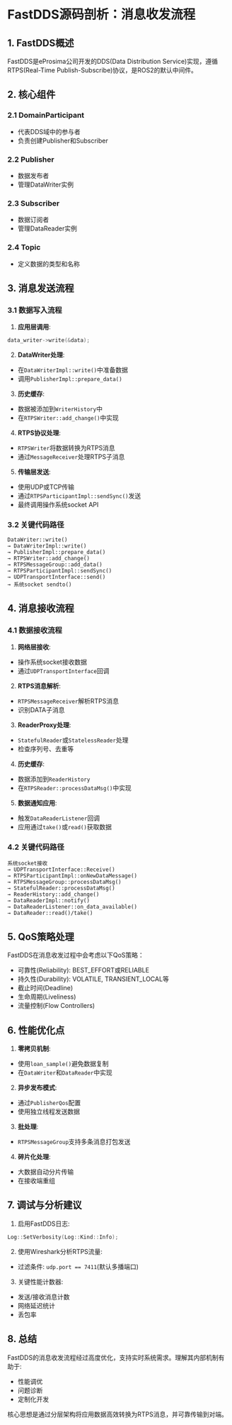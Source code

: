 # FastDDS源码剖析：消息收发流程

## 1. FastDDS概述

FastDDS是eProsima公司开发的DDS(Data Distribution Service)实现，遵循RTPS(Real-Time Publish-Subscribe)协议，是ROS2的默认中间件。

## 2. 核心组件

### 2.1 DomainParticipant
- 代表DDS域中的参与者
- 负责创建Publisher和Subscriber

### 2.2 Publisher
- 数据发布者
- 管理DataWriter实例

### 2.3 Subscriber
- 数据订阅者
- 管理DataReader实例

### 2.4 Topic
- 定义数据的类型和名称

## 3. 消息发送流程

### 3.1 数据写入流程
1. **应用层调用**:
```cpp
data_writer->write(&data);
```

2. **DataWriter处理**:
- 在`DataWriterImpl::write()`中准备数据
- 调用`PublisherImpl::prepare_data()`

3. **历史缓存**:
- 数据被添加到`WriterHistory`中
- 在`RTPSWriter::add_change()`中实现

4. **RTPS协议处理**:
- `RTPSWriter`将数据转换为RTPS消息
- 通过`MessageReceiver`处理RTPS子消息

5. **传输层发送**:
- 使用UDP或TCP传输
- 通过`RTPSParticipantImpl::sendSync()`发送
- 最终调用操作系统socket API

### 3.2 关键代码路径
```
DataWriter::write()
→ DataWriterImpl::write()
→ PublisherImpl::prepare_data()
→ RTPSWriter::add_change()
→ RTPSMessageGroup::add_data()
→ RTPSParticipantImpl::sendSync()
→ UDPTransportInterface::send()
→ 系统socket sendto()
```

## 4. 消息接收流程

### 4.1 数据接收流程
1. **网络层接收**:
- 操作系统socket接收数据
- 通过`UDPTransportInterface`回调

2. **RTPS消息解析**:
- `RTPSMessageReceiver`解析RTPS消息
- 识别DATA子消息

3. **ReaderProxy处理**:
- `StatefulReader`或`StatelessReader`处理
- 检查序列号、去重等

4. **历史缓存**:
- 数据添加到`ReaderHistory`
- 在`RTPSReader::processDataMsg()`中实现

5. **数据通知应用**:
- 触发`DataReaderListener`回调
- 应用通过`take()`或`read()`获取数据

### 4.2 关键代码路径
```
系统socket接收
→ UDPTransportInterface::Receive()
→ RTPSParticipantImpl::onNewDataMessage()
→ RTPSMessageGroup::processDataMsg()
→ StatefulReader::processDataMsg()
→ ReaderHistory::add_change()
→ DataReaderImpl::notify()
→ DataReaderListener::on_data_available()
→ DataReader::read()/take()
```

## 5. QoS策略处理

FastDDS在消息收发过程中会考虑以下QoS策略：
- 可靠性(Reliability): BEST_EFFORT或RELIABLE
- 持久性(Durability): VOLATILE, TRANSIENT_LOCAL等
- 截止时间(Deadline)
- 生命周期(Liveliness)
- 流量控制(Flow Controllers)

## 6. 性能优化点

1. **零拷贝机制**:
- 使用`loan_sample()`避免数据复制
- 在`DataWriter`和`DataReader`中实现

2. **异步发布模式**:
- 通过`PublisherQos`配置
- 使用独立线程发送数据

3. **批处理**:
- `RTPSMessageGroup`支持多条消息打包发送

4. **碎片化处理**:
- 大数据自动分片传输
- 在接收端重组

## 7. 调试与分析建议

1. 启用FastDDS日志:
```cpp
Log::SetVerbosity(Log::Kind::Info);
```

2. 使用Wireshark分析RTPS流量:
- 过滤条件: `udp.port == 7411`(默认多播端口)

3. 关键性能计数器:
- 发送/接收消息计数
- 网络延迟统计
- 丢包率

## 8. 总结

FastDDS的消息收发流程经过高度优化，支持实时系统需求。理解其内部机制有助于:
- 性能调优
- 问题诊断
- 定制化开发

核心思想是通过分层架构将应用数据高效转换为RTPS消息，并可靠传输到对端。
